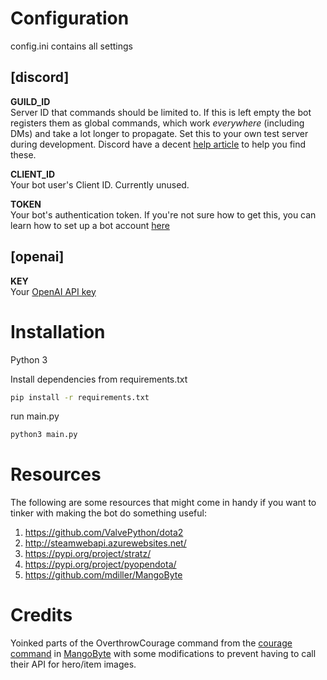 # Configuration

config.ini contains all settings

## [discord]  

**GUILD_ID**  
Server ID that commands should be limited to. If this is left empty the bot registers them as global commands, which work _everywhere_ (including DMs) and take a lot longer to propagate. Set this to your own test server during development. 
Discord have a decent [help article](https://support.discord.com/hc/en-us/articles/206346498-Where-can-I-find-my-User-Server-Message-ID-) to help you find these.

**CLIENT_ID**  
Your bot user's Client ID. Currently unused.

**TOKEN**  
Your bot's authentication token. If you're not sure how to get this, you can learn how to set up a bot account [here](https://discord.com/developers/docs/getting-started#creating-an-app)

## [openai]
**KEY**  
Your [OpenAI API key](https://platform.openai.com/account/api-keys)

# Installation

Python 3  

Install dependencies from requirements.txt  
```bash
pip install -r requirements.txt  
```

run main.py
```bash
python3 main.py
```

# Resources

The following are some resources that might come in handy if you want to tinker with making the bot do something useful:

1. https://github.com/ValvePython/dota2 
2. http://steamwebapi.azurewebsites.net/
3. https://pypi.org/project/stratz/
4. https://pypi.org/project/pyopendota/
5. https://github.com/mdiller/MangoByte

# Credits

Yoinked parts of the OverthrowCourage command from the [courage command](https://github.com/mdiller/MangoByte/blob/master/cogs/dotabase.py#L1307) in [MangoByte](https://github.com/mdiller/MangoByte) with some modifications to prevent having to call their API for hero/item images.